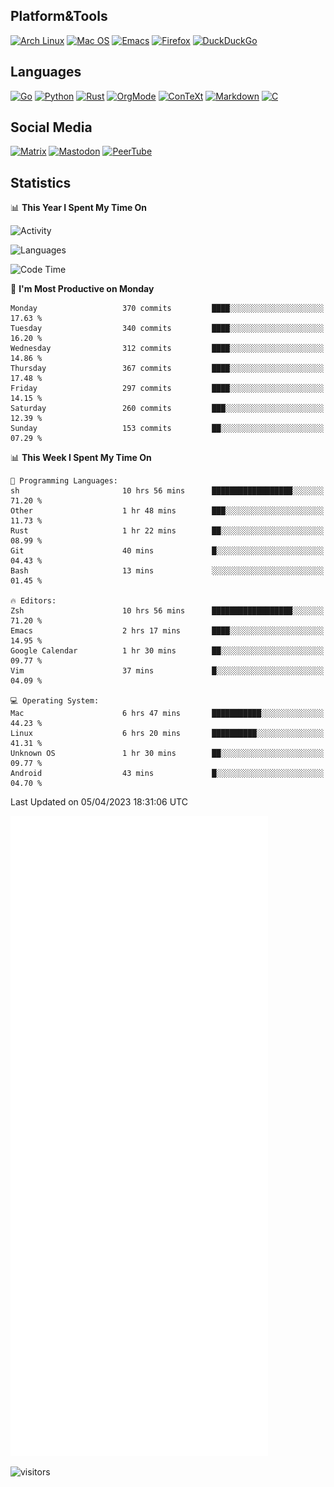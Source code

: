 ## Platform&Tools

[![Arch Linux](https://img.shields.io/badge/ArchLinux-1793D1?logo=arch-linux&logoColor=fff&style=flat-square)](https://archlinux.org/)
[![Mac OS](https://img.shields.io/badge/MacOS-000000?style=flat-square&logo=macos&logoColor=F0F0F0)](https://www.apple.com/macos/)
[![Emacs](https://img.shields.io/badge/Emacs-%237F5AB6.svg?&style=flat-square&logo=gnu-emacs&logoColor=white)](https://www.gnu.org/software/emacs/)
[![Firefox](https://img.shields.io/badge/Firefox-FF7139?style=flat-square&logo=Firefox-Browser&logoColor=white)](https://firefox.com/)
[![DuckDuckGo](https://img.shields.io/badge/DuckDuckGo-DE5833?style=flat-square&logo=DuckDuckGo&logoColor=white)](https://duckduckgo.com/)

## Languages

[![Go](https://img.shields.io/badge/Golang-%2300ADD8.svg?style=flat-square&logo=go&logoColor=white)](https://golang.org/)
[![Python](https://img.shields.io/badge/Python-3670A0?style=flat-square&logo=python&logoColor=ffdd54)](https://www.python.org/)
[![Rust](https://img.shields.io/badge/Rust-%23000000.svg?style=flat-square&logo=rust&logoColor=white)](https://www.rust-lang.org/)
[![OrgMode](https://img.shields.io/badge/OrgMode-%23000000.svg?style=flat-square&logo=org&logoColor=white)](https://orgmode.org/)
[![ConTeXt](https://img.shields.io/badge/ConTeXt-%23008080.svg?style=flat-square&logo=latex&logoColor=white)](https://contextgarden.net/)
[![Markdown](https://img.shields.io/badge/MarkDown-%23000000.svg?style=flat-square&logo=markdown&logoColor=white)](https://daringfireball.net/projects/markdown/)
[![C](https://img.shields.io/badge/C-%2300599C.svg?style=flat-square&logo=c&logoColor=white)](https://www.iso.org/standard/74528.html)

## Social Media
<!--[![Telegram](https://img.shields.io/badge/SteamedFish-2CA5E0?style=social&logo=telegram&logoColor=white)](https://t.me/SteamedFish)-->

[![Matrix](https://img.shields.io/badge/SteamedFish-2CA5E0?style=social&logo=matrix&logoColor=black)](https://matrix.to/#/@i:steamedfish.org)
[![Mastodon](https://img.shields.io/mastodon/follow/109596467238113271?domain=https%3A%2F%2Fmastodon.steamedfish.org%2F&style=social)](https://steamedfish.org/@SteamedFish)
[![PeerTube](https://img.shields.io/badge/PeerTube-23000000.svg?logo=peertube&style=social)](https://peertube.steamedfish.org/)

## Statistics


📊 **This Year I Spent My Time On** 

![Activity](https://wakatime.com/share/@SteamedFish/7529f30a-f1b7-40a4-8d09-e6d855cb7a13.png)

![Languages](https://wakatime.com/share/@SteamedFish/1c5e5366-0e9e-40d8-ac85-d630f61b69c6.svg)

<!--START_SECTION:waka-->
![Code Time](http://img.shields.io/badge/Code%20Time-2%2C394%20hrs%2022%20mins-blue)

📅 **I'm Most Productive on Monday** 

```text
Monday                   370 commits         ████░░░░░░░░░░░░░░░░░░░░░   17.63 % 
Tuesday                  340 commits         ████░░░░░░░░░░░░░░░░░░░░░   16.20 % 
Wednesday                312 commits         ████░░░░░░░░░░░░░░░░░░░░░   14.86 % 
Thursday                 367 commits         ████░░░░░░░░░░░░░░░░░░░░░   17.48 % 
Friday                   297 commits         ████░░░░░░░░░░░░░░░░░░░░░   14.15 % 
Saturday                 260 commits         ███░░░░░░░░░░░░░░░░░░░░░░   12.39 % 
Sunday                   153 commits         ██░░░░░░░░░░░░░░░░░░░░░░░   07.29 % 
```


📊 **This Week I Spent My Time On** 

```text
💬 Programming Languages: 
sh                       10 hrs 56 mins      ██████████████████░░░░░░░   71.20 % 
Other                    1 hr 48 mins        ███░░░░░░░░░░░░░░░░░░░░░░   11.73 % 
Rust                     1 hr 22 mins        ██░░░░░░░░░░░░░░░░░░░░░░░   08.99 % 
Git                      40 mins             █░░░░░░░░░░░░░░░░░░░░░░░░   04.43 % 
Bash                     13 mins             ░░░░░░░░░░░░░░░░░░░░░░░░░   01.45 % 

🔥 Editors: 
Zsh                      10 hrs 56 mins      ██████████████████░░░░░░░   71.20 % 
Emacs                    2 hrs 17 mins       ████░░░░░░░░░░░░░░░░░░░░░   14.95 % 
Google Calendar          1 hr 30 mins        ██░░░░░░░░░░░░░░░░░░░░░░░   09.77 % 
Vim                      37 mins             █░░░░░░░░░░░░░░░░░░░░░░░░   04.09 % 

💻 Operating System: 
Mac                      6 hrs 47 mins       ███████████░░░░░░░░░░░░░░   44.23 % 
Linux                    6 hrs 20 mins       ██████████░░░░░░░░░░░░░░░   41.31 % 
Unknown OS               1 hr 30 mins        ██░░░░░░░░░░░░░░░░░░░░░░░   09.77 % 
Android                  43 mins             █░░░░░░░░░░░░░░░░░░░░░░░░   04.70 % 
```


 Last Updated on 05/04/2023 18:31:06 UTC
<!--END_SECTION:waka-->


![Metrics](https://github.com/SteamedFish/SteamedFish/blob/master/github-metrics.svg)


![visitors](https://visitor-badge.laobi.icu/badge?page_id=SteamedFish.SteamedFish)
